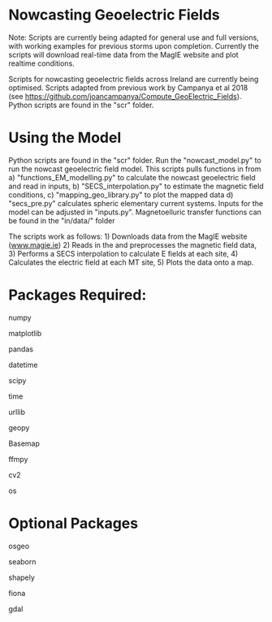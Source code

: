 # Nowcasting Geoelectric Fields
Note: Scripts are currently being adapted for general use and full versions, with working examples for previous storms upon completion. Currently the scripts will download real-time data from the MagIE website and plot realtime conditions.

Scripts for nowcasting geoelectric fields across Ireland are currently being optimised. Scripts adapted from previous work by Campanya et al 2018 (see https://github.com/joancampanya/Compute_GeoElectric_Fields). Python scripts are found in the "scr" folder.

# Using the Model

Python scripts are found in the "scr" folder. Run the "nowcast_model.py" to run the nowcast geoelectric field model. This scripts pulls functions in from a) "functions_EM_modelling.py" to calculate the nowcast geoelectric field and read in inputs, b) "SECS_interpolation.py" to estimate the magnetic field conditions, c) "mapping_geo_library.py" to plot the mapped data d) "secs_pre.py"  calculates spheric elementary current systems. Inputs for the model can be adjusted in "inputs.py". Magnetoelluric transfer functions can be found in the "in/data/" folder

The scripts work as follows: 1) Downloads data from the MagIE website (www.magie.ie) 2) Reads in the and preprocesses the magnetic field data, 3) Performs a SECS interpolation to calculate E fields at each site, 4) Calculates the electric field at each MT site, 5) Plots the data onto a map.


# Packages Required:
numpy

matplotlib

pandas

datetime

scipy

time 

urllib

geopy

Basemap

ffmpy

cv2 

os

# Optional Packages

osgeo

seaborn

shapely

fiona 

gdal


